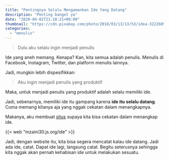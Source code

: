 ```yaml
---
title: "Pentingnya Selalu Mengamankan Ide Yang Datang"
description: "Penting banget ya"
date: "2020-04-02T21:18:21+08:00"
thumbnail: "https://cdn.pixabay.com/photo/2018/03/13/13/53/idea-3222605_960_720.jpg"
categories:
  - "menulis"
---
```


> Dulu aku selalu ingin menjadi penulis

Ide yang aneh memang. Kenapa? Kan, kita semua adalah penulis. Menulis di Facebook, Instagram, Twitter, dan platform menulis lainnya.

Jadi, mungkin lebih dispesifikkan:

> Aku ingin menjadi penulis yang produktif

Maka, untuk menjadi penulis yang produktif adalah selalu memiliki ide. 

Jadi, sebenarnya, memiliki ide itu gampang karena **ide itu selalu datang**. Cuma memang kitanya aja yang nggak cekatan dalam menangkapnya.

Makanya, aku membuat [situs](https://mzaini30.js.org/ide/) supaya kita bisa cekatan dalam menangkap ide.

{{< web "mzaini30.js.org/ide" >}}

Jadi, dengan website itu, kita bisa segera mencatat kalau ide datang. Jadi ada ide, catat. Dapat ide lagi, langsung catat. Begitu seterusnya sehingga kita nggak akan pernah kehabisan ide untuk melakukan sesuatu.